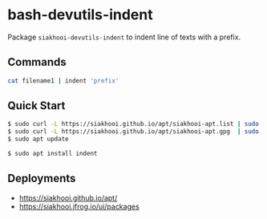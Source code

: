 # bash-devutils-indent

Package `siakhooi-devutils-indent` to indent line of texts with a prefix.

## Commands

```bash
cat filename1 | indent 'prefix'
```

## Quick Start

```bash
$ sudo curl -L https://siakhooi.github.io/apt/siakhooi-apt.list | sudo tee /etc/apt/sources.list.d/siakhooi-apt.list > /dev/null
$ sudo curl -L https://siakhooi.github.io/apt/siakhooi-apt.gpg  | sudo tee /usr/share/keyrings/siakhooi-apt.gpg > /dev/null
$ sudo apt update

$ sudo apt install indent
```

## Deployments

- <https://siakhooi.github.io/apt/>
- <https://siakhooi.jfrog.io/ui/packages>
